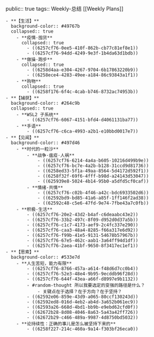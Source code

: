 public:: true
tags:: Weekly-总结
[[Weekly Plans]]

	- **【生活】**
	  background-color:: #49767b
	  collapsed:: true
		- **疫情·囤货**
		  collapsed:: true
			- ((6257cf76-0ee5-410f-862b-cb77c81ef8e1))
			- ((6257cf76-94dd-4249-9e3f-1b4da63d1bdb))
		- **做操·跑步**
		  collapsed:: true
			- ((6258d4aa-e304-4267-9704-6b17863220b9))
			- ((6258ece4-4283-49ee-a184-86c93843a1f1))
		- **购物**
		  collapsed:: true
			- ((6258f176-6f4c-4cab-b746-8732ac74953b))
	- **【捕获】**
	  background-color:: #264c9b
	  collapsed:: true
		- **WSL2 子系统**
			- ((6257cf76-6067-4151-bfd4-d4061131ba77))
		- **手语**
			- ((6257cf76-c6ca-4993-a2b1-e10bbd0017e7))
	- **【见闻】**
	  background-color:: #497d46
		- **时代的一粒沙**
			- **战争·瘟疫·人祸**
				- ((6257cf76-6214-4a4a-b605-10216d499b9e))
				- ((6257cf76-bc7e-4a2b-b128-31ccd9d81736))
				- ((6258ed33-5f1a-49aa-8564-5d4172d592f1))
				- ((6258f32f-69f6-4fff-b98d-a24143d53047))
				- ((625939e8-5024-4b14-95b0-a5dfd5cf0caf))
			- **情绪·共情**
				- ((6257cf76-c02b-4f46-a42c-bdc6933502d6))
				- ((62592bd9-bd85-41a6-a85f-1ff146f2ad38))
				- ((62592c48-c5e6-47fd-9e74-7fbe43a7c0fb))
		- **积极·生活**
			- ((6257cf76-20e2-43d2-b4af-c6deaabc43e2))
			- ((6257cf76-33b2-497c-8f09-d952d0d37a5b))
			- ((6257cf76-c1c7-4173-aef9-2c4fc337e290))
			- ((6257cf76-caa3-48a4-8285-f66a317e6d92))
			- ((6257cf76-f99b-41e5-9131-54678b57967b))
			- ((6257cf76-67e5-462c-aab1-3a64ff94d1df))
			- ((6257cf76-2aea-41bf-9650-8f3417ec1ef1))
	- **【思索】**
	  background-color:: #533e7d
		- **人生苦短，能力有限**
			- ((6257cf76-8766-457a-a614-f48d6d7cc0b4))
			- ((6257cf76-52e3-48e4-9b95-9ecddb96f28d))
			- ((6257cf76-644f-43ea-a66f-d8997e9b1132))
			- #random-thought 所以我要选定的变强的路径是什么？
				- 关键点在于选择？在于方向？在于坚持？
			- ((62592e06-859e-43d9-a065-80ccf130243d))
			- ((62592ed8-016d-4eb2-ab4d-3a652b061ec9))
			- ((62593a26-668d-4bd1-bb9b-e9ebd62cfd0f))
			- ((62672b28-8d08-4046-8a63-5a43a42ff726))
			- ((62672b29-c466-489a-9987-4d8750bd5032))
		- **论持续性：正确的事儿是怎么被坚持下来的**
			- ((6258f227-214c-460a-9a14-f303bf26eca0))